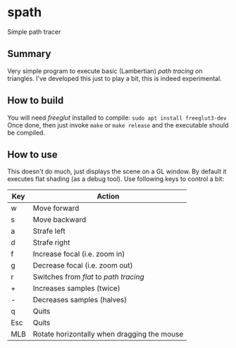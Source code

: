 # spath
Simple path tracer

## Summary
Very simple program to execute basic (Lambertian) _path tracing_ on triangles.
I've developed this just to play a bit, this is indeed experimental.

## How to build
You will need _freeglut_ installed to compile:
```sudo apt install freeglut3-dev```
Once done, then just invoke `make` or `make release` and the executable should be compiled.

## How to use
This doesn't do much, just displays the scene on a GL window.
By default it executes flat shading (as a debug tool). Use following keys to control a bit:

Key | Action
----|-------
w   | Move forward
s   | Move backward
a   | Strafe left
d   | Strafe right
f   | Increase focal (i.e. zoom in)
g   | Decrease focal (i.e. zoom out)
r   | Switches from _flat_ to _path tracing_
\+   | Increases samples (twice)
\-   | Decreases samples (halves)
q   | Quits
Esc | Quits
MLB | Rotate horizontally when dragging the mouse

